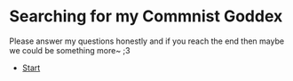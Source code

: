 # Searching for my Commnist Goddex

Please answer my questions honestly and if you reach the end then maybe we could be something more~ ;3

- [Start](/q1)
